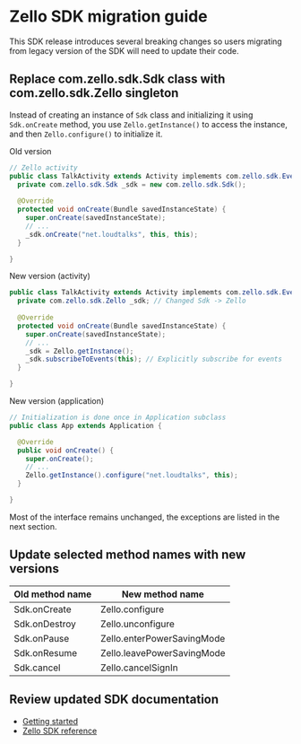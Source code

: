 # Zello SDK migration guide

This SDK release introduces several breaking changes so users migrating from legacy version of the SDK will need to update their code. 

## Replace com.zello.sdk.Sdk class with com.zello.sdk.Zello singleton

Instead of creating an instance of `Sdk` class and initializing it using `Sdk.onCreate` method, you use `Zello.getInstance()` to access the instance, and then `Zello.configure()` to initialize it. 

Old version

```java
// Zello activity
public class TalkActivity extends Activity implememts com.zello.sdk.Events {
  private com.zello.sdk.Sdk _sdk = new com.zello.sdk.Sdk();
  
  @Override
  protected void onCreate(Bundle savedInstanceState) {
    super.onCreate(savedInstanceState);
    // ...
    _sdk.onCreate("net.loudtalks", this, this);
  }

}
```

New version (activity)

```java
public class TalkActivity extends Activity implememts com.zello.sdk.Events {
  private com.zello.sdk.Zello _sdk; // Changed Sdk -> Zello
  
  @Override
  protected void onCreate(Bundle savedInstanceState) {
    super.onCreate(savedInstanceState);
    // ...
    _sdk = Zello.getInstance();
    _sdk.subscribeToEvents(this); // Explicitly subscribe for events
  }

}
```

New version (application)

```java
// Initialization is done once in Application subclass
public class App extends Application {

  @Override
  public void onCreate() {
    super.onCreate();
    // ...
    Zello.getInstance().configure("net.loudtalks", this);
  }

}

```

Most of the interface remains unchanged, the exceptions are listed in the next section.

## Update selected method names with new versions

Old method name | New method name
----------------|----------------
Sdk.onCreate    | Zello.configure
Sdk.onDestroy   | Zello.unconfigure
Sdk.onPause     | Zello.enterPowerSavingMode
Sdk.onResume    | Zello.leavePowerSavingMode
Sdk.cancel      | Zello.cancelSignIn

## Review updated SDK documentation

* [Getting started](https://github.com/zelloptt/zello-android-client-sdk/blob/master/README.md)
* [Zello SDK reference](http://zelloptt.github.io/zello-android-client-sdk/zello-sdk-documentation/)

